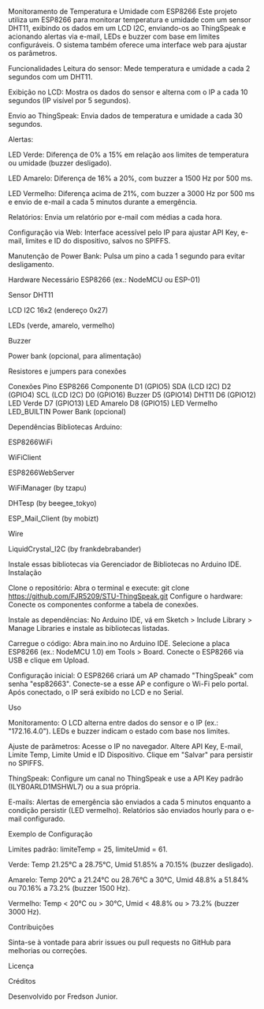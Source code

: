 Monitoramento de Temperatura e Umidade com ESP8266
Este projeto utiliza um ESP8266 para monitorar temperatura e umidade com um sensor DHT11, exibindo os dados em um LCD I2C, enviando-os ao ThingSpeak e acionando alertas via e-mail, LEDs e buzzer com base em limites configuráveis. O sistema também oferece uma interface web para ajustar os parâmetros.

Funcionalidades
Leitura do sensor: Mede temperatura e umidade a cada 2 segundos com um DHT11.

 Exibição no LCD: Mostra os dados do sensor e alterna com o IP a cada 10 segundos (IP visível por 5 segundos).

 Envio ao ThingSpeak: Envia dados de temperatura e umidade a cada 30 segundos.

 Alertas:


LED Verde: Diferença de 0% a 15% em relação aos limites de temperatura ou umidade (buzzer desligado).

 LED Amarelo: Diferença de 16% a 20%, com buzzer a 1500 Hz por 500 ms.

 LED Vermelho: Diferença acima de 21%, com buzzer a 3000 Hz por 500 ms e envio de e-mail a cada 5 minutos durante a emergência.




 Relatórios: Envia um relatório por e-mail com médias a cada hora.

 Configuração via Web: Interface acessível pelo IP para ajustar API Key, e-mail, limites e ID do dispositivo, salvos no SPIFFS.

 Manutenção de Power Bank: Pulsa um pino a cada 1 segundo para evitar desligamento.

Hardware Necessário
ESP8266 (ex.: NodeMCU ou ESP-01)

 Sensor DHT11

 LCD I2C 16x2 (endereço 0x27)

 LEDs (verde, amarelo, vermelho)

 Buzzer

 Power bank (opcional, para alimentação)

 Resistores e jumpers para conexões



Conexões
Pino ESP8266
Componente
D1 (GPIO5)
SDA (LCD I2C)
D2 (GPIO4)
SCL (LCD I2C)
D0 (GPIO16)
Buzzer
D5 (GPIO14)
DHT11
D6 (GPIO12)
LED Verde
D7 (GPIO13)
LED Amarelo
D8 (GPIO15)
LED Vermelho
LED_BUILTIN
Power Bank (opcional)

Dependências
Bibliotecas Arduino:

ESP8266WiFi

 WiFiClient

 ESP8266WebServer

 WiFiManager (by tzapu)

 DHTesp (by beegee_tokyo)

 ESP_Mail_Client (by mobizt)

 Wire

 LiquidCrystal_I2C (by frankdebrabander)



Instale essas bibliotecas via Gerenciador de Bibliotecas no Arduino IDE.
Instalação

Clone o repositório: Abra o terminal e execute: git clone https://github.com/FJR5209/STU-ThingSpeak.git 
 Configure o hardware: Conecte os componentes conforme a tabela de conexões.

 Instale as dependências: No Arduino IDE, vá em Sketch > Include Library > Manage Libraries e instale as bibliotecas listadas.

 Carregue o código: Abra main.ino no Arduino IDE. Selecione a placa ESP8266 (ex.: NodeMCU 1.0) em Tools > Board. Conecte o ESP8266 via USB e clique em Upload.

 Configuração inicial: O ESP8266 criará um AP chamado "ThingSpeak" com senha "esp82663". Conecte-se a esse AP e configure o Wi-Fi pelo portal. Após conectado, o IP será exibido no LCD e no Serial.



Uso

Monitoramento: O LCD alterna entre dados do sensor e o IP (ex.: "172.16.4.0"). LEDs e buzzer indicam o estado com base nos limites.

 Ajuste de parâmetros: Acesse o IP no navegador. Altere API Key, E-mail, Limite Temp, Limite Umid e ID Dispositivo. Clique em "Salvar" para persistir no SPIFFS.

 ThingSpeak: Configure um canal no ThingSpeak e use a API Key padrão (ILYB0ARLD1MSHWL7) ou a sua própria.

 E-mails: Alertas de emergência são enviados a cada 5 minutos enquanto a condição persistir (LED vermelho). Relatórios são enviados hourly para o e-mail configurado.



Exemplo de Configuração

Limites padrão: limiteTemp = 25, limiteUmid = 61.

 Verde: Temp 21.25°C a 28.75°C, Umid 51.85% a 70.15% (buzzer desligado).

 Amarelo: Temp 20°C a 21.24°C ou 28.76°C a 30°C, Umid 48.8% a 51.84% ou 70.16% a 73.2% (buzzer 1500 Hz).

 Vermelho: Temp < 20°C ou > 30°C, Umid < 48.8% ou > 73.2% (buzzer 3000 Hz).



Contribuições

Sinta-se à vontade para abrir issues ou pull requests no GitHub para melhorias ou correções.

Licença



Créditos

Desenvolvido por Fredson Junior.


